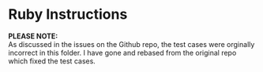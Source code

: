 # Ruby Instructions


<b>PLEASE NOTE:</b>
<br>
As discussed in the issues on the Github repo, the test cases were orginally incorrect in this folder. I have gone and rebased from the original repo which fixed the test cases.
